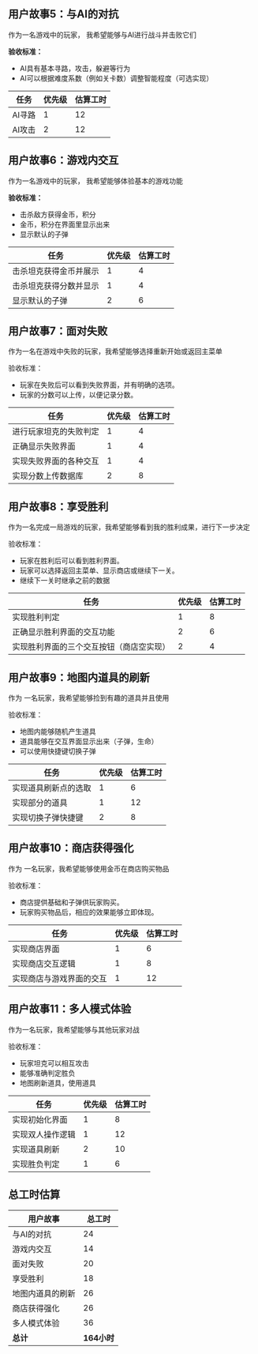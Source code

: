 ## 用户故事5：与AI的对抗

作为一名游戏中的玩家， 我希望能够与AI进行战斗并击败它们

**验收标准：**

- AI具有基本寻路，攻击，躲避等行为
- AI可以根据难度系数（例如关卡数）调整智能程度（可选实现）

| 任务   | 优先级 | 估算工时 |
| ------ | ------ | -------- |
| AI寻路 | 1      | 12       |
| AI攻击 | 2      | 12       |

## 用户故事6：游戏内交互

作为一名游戏中的玩家， 我希望能够体验基本的游戏功能

**验收标准：**

- 击杀敌方获得金币，积分
- 金币，积分在界面里显示出来
- 显示默认的子弹

| 任务                   | 优先级 | 估算工时 |
| ---------------------- | ------ | -------- |
| 击杀坦克获得金币并展示 | 1      | 4        |
| 击杀坦克获得分数并显示 | 1      | 4        |
| 显示默认的子弹         | 2      | 6        |



## 用户故事7：面对失败

作为一名在游戏中失败的玩家，我希望能够选择重新开始或返回主菜单

验收标准：

- 玩家在失败后可以看到失败界面，并有明确的选项。
- 玩家的分数可以上传，以便记录分数。

| 任务                   | 优先级 | 估算工时 |
| ---------------------- | ------ | -------- |
| 进行玩家坦克的失败判定 | 1      | 4        |
| 正确显示失败界面       | 1      | 4        |
| 实现失败界面的各种交互 | 1      | 4        |
| 实现分数上传数据库     | 2      | 8        |

## 用户故事8：享受胜利

作为一名完成一局游戏的玩家，我希望能够看到我的胜利成果，进行下一步决定

验收标准：

- 玩家在胜利后可以看到胜利界面。
- 玩家可以选择返回主菜单、显示商店或继续下一关。
- 继续下一关时继承之前的数据

| 任务                                     | 优先级 | 估算工时 |
| ---------------------------------------- | ------ | -------- |
| 实现胜利判定                             | 1      | 8        |
| 正确显示胜利界面的交互功能               | 2      | 6        |
| 实现胜利界面的三个交互按钮（商店空实现） | 2      | 4        |

## 用户故事9：地图内道具的刷新

作为 一名玩家，我希望能够捡到有趣的道具并且使用

验收标准：

- 地图内能够随机产生道具
- 道具能够在交互界面显示出来（子弹，生命）
- 可以使用快捷键切换子弹

| 任务                 | 优先级 | 估算工时 |
| -------------------- | ------ | -------- |
| 实现道具刷新点的选取 | 1      | 6        |
| 实现部分的道具       | 1      | 12       |
| 实现切换子弹快捷键   | 2      | 8        |

## 用户故事10：商店获得强化

作为 一名玩家，我希望能够使用金币在商店购买物品

验收标准：

- 商店提供基础和子弹供玩家购买。
- 玩家购买物品后，相应的效果能够立即体现。

| 任务                     | 优先级 | 估算工时 |
| ------------------------ | ------ | -------- |
| 实现商店界面             | 1      | 6        |
| 实现商店交互逻辑         | 1      | 8        |
| 实现商店与游戏界面的交互 | 1      | 12       |

## 用户故事11：多人模式体验

作为一名玩家，我希望能够与其他玩家对战

验收标准：

+ 玩家坦克可以相互攻击
+ 能够准确判定胜负
+ 地图刷新道具，使用道具

| 任务             | 优先级 | 估算工时 |
| ---------------- | ------ | -------- |
| 实现初始化界面   | 1      | 8        |
| 实现双人操作逻辑 | 1      | 12       |
| 实现道具刷新     | 2      | 10       |
| 实现胜负判定     | 1      | 6        |

## 总工时估算

| 用户故事         | 总工时      |
| ---------------- | ----------- |
| 与AI的对抗       | 24          |
| 游戏内交互       | 14          |
| 面对失败         | 20          |
| 享受胜利         | 18          |
| 地图内道具的刷新 | 26          |
| 商店获得强化     | 26          |
| 多人模式体验     | 36          |
| **总计**         | **164小时** |